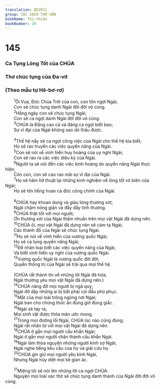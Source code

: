 ```yaml
---
translation: BD2011
group: CÁC SÁCH THƠ-VĂN
bookName: Thi-thiên 
bookNumber: 19
---
```


<div class="title"><h1>145</h1><h3>Ca Tụng Lòng Tốt của CHÚA</h3><h3>Thơ chúc tụng của Ða-vít</h3><h3>(Theo mẫu tự Hê-bơ-rơ)</h3></div>
<span class="verse thi_145_1">  <sup>1</sup>Ôi Vua, Ðức Chúa Trời của con, con tôn ngợi Ngài;<br/>  Con sẽ chúc tụng danh Ngài đời đời vô cùng.<br/></span>
<span class="verse thi_145_2">  <sup>2</sup>Hằng ngày con sẽ chúc tụng Ngài;<br/>  Con sẽ ca ngợi danh Ngài đời đời vô cùng.<br/></span>
<span class="verse thi_145_3">  <sup>3</sup>CHÚA là Ðấng cao cả và đáng ca ngợi biết bao;<br/>  Sự vĩ đại của Ngài không sao dò thấu được.<br/><br/></span>
<span class="verse thi_145_4">  <sup>4</sup>Thế hệ nầy sẽ ca ngợi công việc của Ngài cho thế hệ kia biết;<br/>  Họ sẽ rao truyền các việc quyền năng của Ngài.<br/></span>
<span class="verse thi_145_5">  <sup>5</sup>Con sẽ nói về vinh hiển huy hoàng của uy nghi Ngài;<br/>  Con sẽ rao ra các việc diệu kỳ của Ngài.<br/></span>
<span class="verse thi_145_6">  <sup>6</sup>Người ta sẽ nói đến các việc kinh hoàng do quyền năng Ngài thực hiện;<br/>  Còn con, con sẽ cao rao mãi sự vĩ đại của Ngài.<br/></span>
<span class="verse thi_145_7">  <sup>7</sup>Họ sẽ hăm hở thuật lại những kinh nghiệm về lòng tốt vô biên của Ngài;<br/>  Họ sẽ lớn tiếng hoan ca đức công chính của Ngài.<br/><br/></span>
<span class="verse thi_145_8">  <sup>8</sup>CHÚA hay khoan dung và giàu lòng thương xót;<br/>  Ngài chậm nóng giận và đầy dẫy tình thương.<br/></span>
<span class="verse thi_145_9">  <sup>9</sup>CHÚA thật tốt với mọi người;<br/>  Ơn thương xót của Ngài thấm nhuần trên mọi vật Ngài đã dựng nên.<br/></span>
<span class="verse thi_145_10">  <sup>10</sup>CHÚA ôi, mọi vật Ngài đã dựng nên sẽ cảm tạ Ngài;<br/>  Các thánh đồ của Ngài sẽ chúc tụng Ngài.<br/></span>
<span class="verse thi_145_11">  <sup>11</sup>Họ sẽ nói về vinh hiển của vương quốc Ngài;<br/>  Họ sẽ ca tụng quyền năng Ngài;<br/></span>
<span class="verse thi_145_12">  <sup>12</sup>Ðể nhân loại biết các việc quyền năng của Ngài,<br/>  Và biết vinh hiển uy nghi của vương quốc Ngài.<br/></span>
<span class="verse thi_145_13">  <sup>13</sup>Vương quốc Ngài là vương quốc đời đời;<br/>  Quyền thống trị của Ngài sẽ trải qua mọi thế hệ.<br/><br/>  (CHÚA rất thành tín về những lời Ngài đã hứa;<br/>  Ngài thương yêu mọi vật Ngài đã dựng nên.) <br/></span>
<span class="verse thi_145_14">  <sup>14</sup>CHÚA nâng đỡ mọi người bị ngã quỵ;<br/>  Ngài đỡ dậy những ai bị bắt phải cúi đầu phủ phục.<br/></span>
<span class="verse thi_145_15">  <sup>15</sup>Mắt của mọi loài trông ngóng nơi Ngài;<br/>  Ngài ban cho chúng thức ăn đúng giờ đúng giấc.<br/></span>
<span class="verse thi_145_16">  <sup>16</sup>Ngài sè tay ra,<br/>  Mọi sinh vật được thỏa mãn ước mong.<br/></span>
<span class="verse thi_145_17">  <sup>17</sup>Trong mọi đường lối Ngài, CHÚA lúc nào cũng đúng;<br/>  Ngài rất nhân từ với mọi vật Ngài đã dựng nên.<br/></span>
<span class="verse thi_145_18">  <sup>18</sup>CHÚA ở gần mọi người cầu khẩn Ngài;<br/>  Ngài ở gần mọi người chân thành cầu khẩn Ngài.<br/></span>
<span class="verse thi_145_19">  <sup>19</sup>Ngài làm thỏa nguyện những người kính sợ Ngài;<br/>  Ngài nghe tiếng kêu cầu của họ và giải cứu họ.<br/></span>
<span class="verse thi_145_20">  <sup>20</sup>CHÚA gìn giữ mọi người yêu kính Ngài,<br/>  Nhưng Ngài hủy diệt mọi kẻ gian ác.<br/><br/></span>
<span class="verse thi_145_21">  <sup>21</sup>Miệng tôi sẽ nói lên những lời ca ngợi CHÚA.<br/>  Nguyện mọi loài xác thịt sẽ chúc tụng danh thánh của Ngài đời đời vô cùng.<br/></span>
